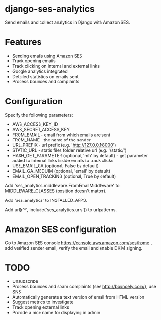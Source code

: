 django-ses-analytics
====================

Send emails and collect analytics in Django with Amazon SES.

Features
========

* Sending emails using Amazon SES
* Track opening emails
* Track clicking on internal and external links
* Google analytics integrated
* Detailed statistics on emails sent
* Process bounces and complaints

Configuration
=============

Specify the following parameters:
* AWS_ACCESS_KEY_ID
* AWS_SECRET_ACCESS_KEY
* FROM_EMAIL - email from which emails are sent
* FROM_NAME - the name of the sender
* URL_PREFIX - url prefix (e.g. 'http://127.0.0.1:8000')
* STATIC_URL - statis files folder relative url (e.g. '/static/')
* HASH_GET_PARAMETER (optional, 'mh' by default) - get parameter added to internal links inside emails to track clicks
* USE_EMAIL_GA (optional, False by default)
* EMAIL_GA_MEDUIM (optional, 'email' by default)
* EMAIL_OPEN_TRACKING (optional, True by default)

Add 'ses_analytics.middleware.FromEmailMiddleware' to MIDDLEWARE_CLASSES (position doesn't matter).

Add 'ses_analytics' to INSTALLED_APPS.

Add url(r'^', include('ses_analytics.urls')) to urlpatterns.

Amazon SES configuration
========================

Go to Amazon SES console https://console.aws.amazon.com/ses/home , add verified sender email,
verify the email and enable DKIM signing.

TODO
====

* Unsubscribe
* Process bounces and spam complaints (see http://bouncely.com/), use SNS
* Automatically generate a text version of email from HTML version
* Suggest metrics to investigate
* Track opening external links
* Provide a nice name for displaying in admin

